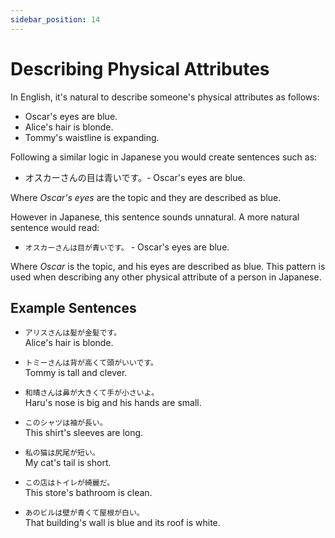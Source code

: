 ```yaml
---
sidebar_position: 14
---
```


# Describing Physical Attributes

In English, it's natural to describe someone's physical attributes as follows:

- Oscar's eyes are blue.
- Alice's hair is blonde.
- Tommy's waistline is expanding.

Following a similar logic in Japanese you would create sentences such as:

- オスカーさんの目は青いです。- Oscar's eyes are blue.

Where *Oscar's eyes* are the topic and they are described as blue.

However in Japanese, this sentence sounds unnatural. A more natural sentence would read:

- ``オスカーさんは目が青いです。`` - Oscar's eyes are blue.

Where *Oscar* is the topic, and his eyes are described as blue. This pattern is used when describing any other physical attribute of a person in Japanese.

## Example Sentences

- ``アリスさんは髪が金髪です。``  
  Alice's hair is blonde.

- ``トミーさんは背が高くて頭がいいです。``  
  Tommy is tall and clever.

- ``和晴さんは鼻が大きくて手が小さいよ。``  
  Haru's nose is big and his hands are small.

- ``このシャツは袖が長い。``  
  This shirt's sleeves are long.

- ``私の猫は尻尾が短い。``  
  My cat's tail is short.

- ``この店はトイレが綺麗だ。``  
  This store's bathroom is clean.

- ``あのビルは壁が青くて屋根が白い。``  
  That building's wall is blue and its roof is white.
